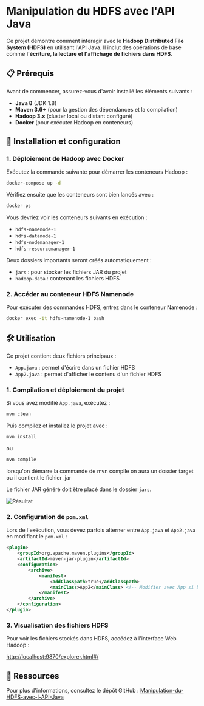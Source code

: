 # Manipulation du HDFS avec l'API Java

Ce projet démontre comment interagir avec le **Hadoop Distributed File System (HDFS)** en utilisant l'API Java. Il inclut des opérations de base comme **l'écriture, la lecture et l'affichage de fichiers dans HDFS**.

## 📋 Prérequis

Avant de commencer, assurez-vous d'avoir installé les éléments suivants :

- **Java 8** (JDK 1.8)
- **Maven 3.6+** (pour la gestion des dépendances et la compilation)
- **Hadoop 3.x** (cluster local ou distant configuré)
- **Docker** (pour exécuter Hadoop en conteneurs)

## 🚀 Installation et configuration

### 1. Déploiement de Hadoop avec Docker

Exécutez la commande suivante pour démarrer les conteneurs Hadoop :

```sh
docker-compose up -d
```

Vérifiez ensuite que les conteneurs sont bien lancés avec :

```sh
docker ps
```

Vous devriez voir les conteneurs suivants en exécution :

- `hdfs-namenode-1`
- `hdfs-datanode-1`
- `hdfs-nodemanager-1`
- `hdfs-resourcemanager-1`

Deux dossiers importants seront créés automatiquement :

- `jars` : pour stocker les fichiers JAR du projet
- `hadoop-data` : contenant les fichiers HDFS

### 2. Accéder au conteneur HDFS Namenode

Pour exécuter des commandes HDFS, entrez dans le conteneur Namenode :

```sh
docker exec -it hdfs-namenode-1 bash
```

## 🛠 Utilisation

Ce projet contient deux fichiers principaux :

- `App.java` : permet d'écrire dans un fichier HDFS
- `App2.java` : permet d'afficher le contenu d'un fichier HDFS

### 1. Compilation et déploiement du projet

Si vous avez modifié `App.java`, exécutez :

```sh
mvn clean
```

Puis compilez et installez le projet avec :

```sh
mvn install
```

ou

```sh
mvn compile
```
lorsqu'on démarre la commande de mvn compile on aura un dossier target ou il contient le fichier .jar

Le fichier JAR généré doit être placé dans le dossier `jars`.

![Résultat](ressources/images/img.png)

### 2. Configuration de `pom.xml`

Lors de l'exécution, vous devez parfois alterner entre `App.java` et `App2.java` en modifiant le `pom.xml` :

```xml
<plugin>
    <groupId>org.apache.maven.plugins</groupId>
    <artifactId>maven-jar-plugin</artifactId>
    <configuration>
        <archive>
            <manifest>
                <addClasspath>true</addClasspath>
                <mainClass>App2</mainClass> <!-- Modifier avec App si besoin -->
            </manifest>
        </archive>
    </configuration>
</plugin>
```

### 3. Visualisation des fichiers HDFS

Pour voir les fichiers stockés dans HDFS, accédez à l'interface Web Hadoop :

[http://localhost:9870/explorer.html#/](http://localhost:9870/explorer.html#/)

## 📎 Ressources

Pour plus d'informations, consultez le dépôt GitHub : [Manipulation-du-HDFS-avec-l-API-Java](https://github.com/Nouhaila1937/Manipulation-du-HDFS-avec-l-API-Java/)
